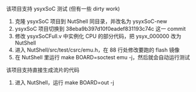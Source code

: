 该项目支持 ysyxSoC 测试 (但有一些 dirty work)
1. 克隆 ysyxSoC 项目到 NutShell 同目录，并改名为 ysyxSoC-new
2. ysyxSoC 项目切换到 38eba9b397d10f0eadef831193c74c 这一 commit
4. 修改 ysyxSoCFull.v 中实例化 CPU 的部分代码，把 ysyx_000000 改为 NutShell
5. 进入 NutShell/src/test/csrc/emu.h，在 88 行处修改要跑的 flash 镜像
6. 在 NutShell 里运行 make BOARD=soctest emu -j，然后就会自动运行测试

该项目支持直接生成流片的代码
1. 进入 NutShell，运行 make BOARD=out -j
